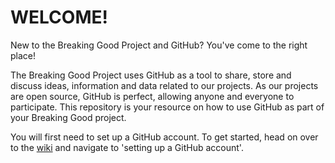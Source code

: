 # WELCOME!

New to the Breaking Good Project and GitHub? You've come to the right place! 

The Breaking Good Project uses GitHub as a tool to share, store and discuss ideas, information and data related to our projects. As our projects are open source, GitHub is perfect, allowing anyone and everyone to participate. This repository is your resource on how to use GitHub as part of your Breaking Good project.

You will first need to set up a GitHub account. To get started, head on over to the [wiki](https://github.com/kym834/GitHub-How-To-Guide/wiki) and navigate to 'setting up a GitHub account'.
